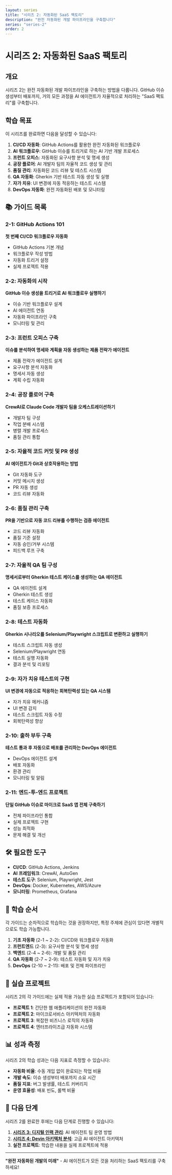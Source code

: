 ```yaml
---
layout: series
title: "시리즈 2: 자동화된 SaaS 팩토리"
description: "완전 자동화된 개발 파이프라인을 구축합니다"
series: "series-2"
order: 2
---
```


# 시리즈 2: 자동화된 SaaS 팩토리

## 개요

시리즈 2는 완전 자동화된 개발 파이프라인을 구축하는 방법을 다룹니다. GitHub 이슈 생성부터 배포까지, 거의 모든 과정을 AI 에이전트가 자율적으로 처리하는 "SaaS 팩토리"를 구축합니다.

## 학습 목표

이 시리즈를 완료하면 다음을 달성할 수 있습니다:

1. **CI/CD 자동화**: GitHub Actions를 활용한 완전 자동화된 워크플로우
2. **AI 워크플로우**: GitHub 이슈를 트리거로 하는 AI 기반 개발 프로세스
3. **프런트 오피스**: 자동화된 요구사항 분석 및 명세 생성
4. **공장 플로어**: AI 개발자 팀의 자율적 코드 생성 및 관리
5. **품질 관리**: 자동화된 코드 리뷰 및 테스트 시스템
6. **QA 자동화**: Gherkin 기반 테스트 자동 생성 및 실행
7. **자가 치유**: UI 변경에 자동 적응하는 테스트 시스템
8. **DevOps 자동화**: 완전 자동화된 배포 및 모니터링

## 📚 가이드 목록

### 2-1: GitHub Actions 101
**첫 번째 CI/CD 워크플로우 자동화**

- GitHub Actions 기본 개념
- 워크플로우 작성 방법
- 자동화 트리거 설정
- 실제 프로젝트 적용

### 2-2: 자동화의 시작
**GitHub 이슈 생성을 트리거로 AI 워크플로우 실행하기**

- 이슈 기반 워크플로우 설계
- AI 에이전트 연동
- 자동화 파이프라인 구축
- 모니터링 및 관리

### 2-3: 프런트 오피스 구축
**이슈를 분석하여 명세와 계획을 자동 생성하는 제품 전략가 에이전트**

- 제품 전략가 에이전트 설계
- 요구사항 분석 자동화
- 명세서 자동 생성
- 계획 수립 자동화

### 2-4: 공장 플로어 구축
**CrewAI로 Claude Code 개발자 팀을 오케스트레이션하기**

- 개발자 팀 구성
- 작업 분배 시스템
- 병렬 개발 프로세스
- 품질 관리 통합

### 2-5: 자율적 코드 커밋 및 PR 생성
**AI 에이전트가 Git과 상호작용하는 방법**

- Git 자동화 도구
- 커밋 메시지 생성
- PR 자동 생성
- 코드 리뷰 자동화

### 2-6: 품질 관리 구축
**PR을 기반으로 자동 코드 리뷰를 수행하는 검증 에이전트**

- 코드 리뷰 자동화
- 품질 기준 설정
- 자동 승인/거부 시스템
- 피드백 루프 구축

### 2-7: 자율적 QA 팀 구성
**명세서로부터 Gherkin 테스트 케이스를 생성하는 QA 에이전트**

- QA 에이전트 설계
- Gherkin 테스트 생성
- 테스트 케이스 자동화
- 품질 보증 프로세스

### 2-8: 테스트 자동화
**Gherkin 시나리오를 Selenium/Playwright 스크립트로 변환하고 실행하기**

- 테스트 스크립트 자동 생성
- Selenium/Playwright 연동
- 테스트 실행 자동화
- 결과 분석 및 리포팅

### 2-9: 자가 치유 테스트의 구현
**UI 변경에 자동으로 적응하는 회복탄력성 있는 QA 시스템**

- 자가 치유 메커니즘
- UI 변경 감지
- 테스트 스크립트 자동 수정
- 회복탄력성 향상

### 2-10: 출하 부두 구축
**테스트 통과 후 자동으로 배포를 관리하는 DevOps 에이전트**

- DevOps 에이전트 설계
- 배포 자동화
- 환경 관리
- 모니터링 및 알림

### 2-11: 엔드-투-엔드 프로젝트
**단일 GitHub 이슈로 마이크로 SaaS 앱 전체 구축하기**

- 전체 파이프라인 통합
- 실제 프로젝트 구현
- 성능 최적화
- 문제 해결 및 개선

## 🛠️ 필요한 도구

- **CI/CD**: GitHub Actions, Jenkins
- **AI 프레임워크**: CrewAI, AutoGen
- **테스트 도구**: Selenium, Playwright, Jest
- **DevOps**: Docker, Kubernetes, AWS/Azure
- **모니터링**: Prometheus, Grafana

## 📖 학습 순서

각 가이드는 순차적으로 학습하는 것을 권장하지만, 특정 주제에 관심이 있다면 개별적으로도 학습 가능합니다.

1. **기초 자동화** (2-1 ~ 2-2): CI/CD와 워크플로우 자동화
2. **프런트엔드** (2-3): 요구사항 분석 및 명세 생성
3. **백엔드** (2-4 ~ 2-6): 개발 및 품질 관리
4. **QA 자동화** (2-7 ~ 2-9): 테스트 자동화 및 자가 치유
5. **DevOps** (2-10 ~ 2-11): 배포 및 전체 파이프라인

## 🎯 실습 프로젝트

시리즈 2의 각 가이드에는 실제 적용 가능한 실습 프로젝트가 포함되어 있습니다:

- **프로젝트 1**: 간단한 웹 애플리케이션의 완전 자동화
- **프로젝트 2**: 마이크로서비스 아키텍처의 자동화
- **프로젝트 3**: 복잡한 비즈니스 로직의 자동화
- **프로젝트 4**: 엔터프라이즈급 자동화 시스템

## 📊 성과 측정

시리즈 2의 학습 성과는 다음 지표로 측정할 수 있습니다:

- **자동화 비율**: 수동 개입 없이 완료되는 작업 비율
- **개발 속도**: 이슈 생성부터 배포까지 소요 시간
- **품질 지표**: 버그 발생률, 테스트 커버리지
- **운영 효율성**: 배포 빈도, 롤백 비율

## 🚀 다음 단계

시리즈 2를 완료한 후에는 다음 단계로 진행할 수 있습니다:

1. **[시리즈 3: 디지털 인력 관리](../series-3/)**: AI 에이전트 팀 운영 방법
2. **[시리즈 4: Devin 아키텍처 분석](../series-4/)**: 고급 AI 에이전트 아키텍처
3. **실전 프로젝트**: 학습한 내용을 실제 프로젝트에 적용

---

**"완전 자동화된 개발의 미래"** - AI 에이전트가 모든 것을 처리하는 SaaS 팩토리를 구축하세요!

